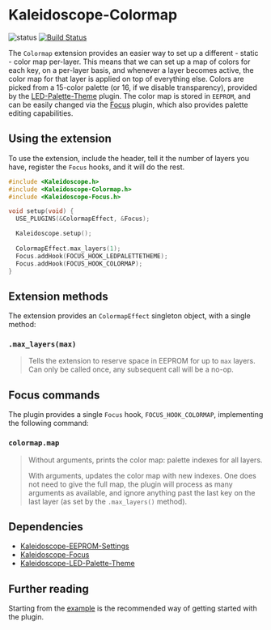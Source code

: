 # Kaleidoscope-Colormap

![status][st:experimental] [![Build Status][travis:image]][travis:status]

 [travis:image]: https://travis-ci.org/keyboardio/Kaleidoscope-Colormap.svg?branch=master
 [travis:status]: https://travis-ci.org/keyboardio/Kaleidoscope-Colormap

 [st:stable]: https://img.shields.io/badge/stable-✔-black.svg?style=flat&colorA=44cc11&colorB=494e52
 [st:broken]: https://img.shields.io/badge/broken-X-black.svg?style=flat&colorA=e05d44&colorB=494e52
 [st:experimental]: https://img.shields.io/badge/experimental----black.svg?style=flat&colorA=dfb317&colorB=494e52

The `Colormap` extension provides an easier way to set up a different - static -
color map per-layer. This means that we can set up a map of colors for each key,
on a per-layer basis, and whenever a layer becomes active, the color map for
that layer is applied on top of everything else. Colors are picked from a
15-color palette (or 16, if we disable transparency), provided by
the [LED-Palette-Theme][plugin:l-p-t] plugin. The color map is stored in
`EEPROM`, and can be easily changed via the [Focus][plugin:focus] plugin, which
also provides palette editing capabilities.

 [plugin:focus]: https://github.com/keyboardio/Kaleidoscope-Focus
 [plugin:l-p-t]: https://github.com/keyboardio/Kaleidoscope-LED-Palette-Theme

## Using the extension

To use the extension, include the header, tell it the number of layers you have,
register the `Focus` hooks, and it will do the rest.

```c++
#include <Kaleidoscope.h>
#include <Kaleidoscope-Colormap.h>
#include <Kaleidoscope-Focus.h>

void setup(void) {
  USE_PLUGINS(&ColormapEffect, &Focus);

  Kaleidoscope.setup();
  
  ColormapEffect.max_layers(1);
  Focus.addHook(FOCUS_HOOK_LEDPALETTETHEME);
  Focus.addHook(FOCUS_HOOK_COLORMAP);
}
```

## Extension methods

The extension provides an `ColormapEffect` singleton object, with a single method:

### `.max_layers(max)`

> Tells the extension to reserve space in EEPROM for up to `max` layers. Can
> only be called once, any subsequent call will be a no-op.

## Focus commands

The plugin provides a single `Focus` hook, `FOCUS_HOOK_COLORMAP`, implementing
the following command:

### `colormap.map`

> Without arguments, prints the color map: palette indexes for all layers.
>
> With arguments, updates the color map with new indexes. One does not need to
> give the full map, the plugin will process as many arguments as available, and
> ignore anything past the last key on the last layer (as set by the
> `.max_layers()` method).

## Dependencies

* [Kaleidoscope-EEPROM-Settings](https://github.com/keyboardio/Kaleidoscope-EEPROM-Settings)
* [Kaleidoscope-Focus](https://github.com/keyboardio/Kaleidoscope-Focus)
* [Kaleidoscope-LED-Palette-Theme](https://github.com/keyboardio/Kaleidoscope-LED-Palette-Theme)

## Further reading

Starting from the [example][plugin:example] is the recommended way of getting
started with the plugin.

 [plugin:example]: https://github.com/keyboardio/Kaleidoscope-Colormap/blob/master/examples/Colormap/Colormap.ino
